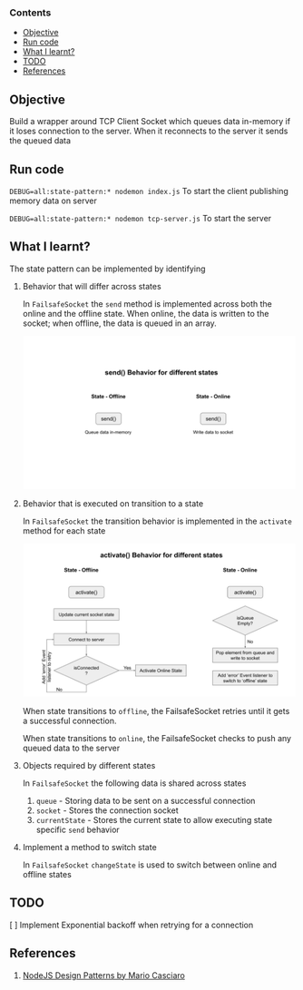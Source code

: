 ### Contents
- [Objective](#objective)
- [Run code](#run-code)
- [What I learnt?](#what-i-learnt)
- [TODO](#todo)
- [References](#references)

## Objective

Build a wrapper around TCP Client Socket which queues data in-memory if it loses connection to the server. When it reconnects to the server it sends the queued data

## Run code

`DEBUG=all:state-pattern:* nodemon index.js` To start the client publishing memory data on server

`DEBUG=all:state-pattern:* nodemon tcp-server.js` To start the server

## What I learnt?

The state pattern can be implemented by identifying

1. Behavior that will differ across states

   In `FailsafeSocket` the `send` method is implemented across both the online and the offline state. When online, the data is written to the socket; when offline, the data is queued in an array.

   ![send-behavior](./assets/send-behavior.svg)

2. Behavior that is executed on transition to a state

   In `FailsafeSocket` the transition behavior is implemented in the `activate` method for each state

   ![activate-behavior](./assets/activate-behavior.svg)

   When state transitions to `offline`, the FailsafeSocket retries until it gets a successful connection.

   When state transitions to `online`, the FailsafeSocket checks to push any queued data to the server

3. Objects required by different states
   
   In `FailsafeSocket` the following data is shared across states
   
   1. `queue` - Storing data to be sent on a successful connection
   2. `socket` - Stores the connection socket
   3. `currentState` - Stores the current state to allow executing state specific `send` behavior

4. Implement a method to switch state

   In `FailsafeSocket` `changeState` is used to switch between online and offline states

## TODO

[ ] Implement Exponential backoff when retrying for a connection

## References

1. [NodeJS Design Patterns by Mario Casciaro](https://www.amazon.in/Node-js-Design-Patterns-Mario-Casciaro/dp/1785885588)